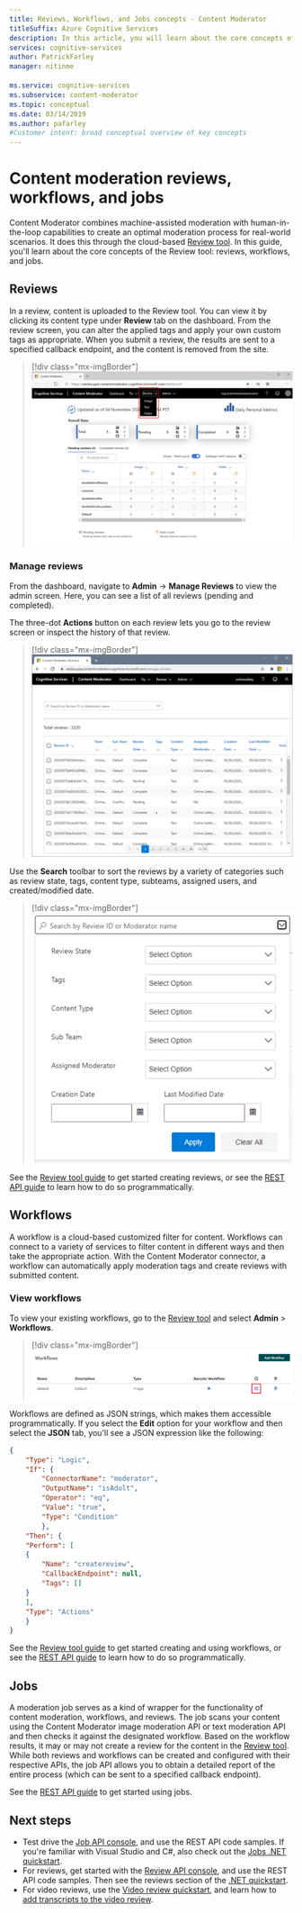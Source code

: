 ```yaml
---
title: Reviews, Workflows, and Jobs concepts - Content Moderator
titleSuffix: Azure Cognitive Services
description: In this article, you will learn about the core concepts of the Review tool; reviews, workflows, and jobs.
services: cognitive-services
author: PatrickFarley
manager: nitinme

ms.service: cognitive-services
ms.subservice: content-moderator
ms.topic: conceptual
ms.date: 03/14/2019
ms.author: pafarley
#Customer intent: broad conceptual overview of key concepts
---
```


# Content moderation reviews, workflows, and jobs

Content Moderator combines machine-assisted moderation with human-in-the-loop capabilities to create an optimal moderation process for real-world scenarios. It does this through the cloud-based [Review tool](https://contentmoderator.cognitive.microsoft.com). In this guide, you'll learn about the core concepts of the Review tool: reviews, workflows, and jobs.

## Reviews

In a review, content is uploaded to the Review tool. You can view it by clicking its content type under **Review** tab on the dashboard. From the review screen, you can alter the applied tags and apply your own custom tags as appropriate. When you submit a review, the results are sent to a specified callback endpoint, and the content is removed from the site.

> [!div class="mx-imgBorder"]
> ![The Review drop-down menu is highlighted. It shows these content types: Image, Text, and Video.](./Review-Tool-user-Guide/images/review-tab.png)

### Manage reviews

From the dashboard, navigate to **Admin** -> **Manage Reviews** to view the admin screen. Here, you can see a list of all reviews (pending and completed).

The three-dot **Actions** button on each review lets you go to the review screen or inspect the history of that review.

> [!div class="mx-imgBorder"]
> ![Review tool website, on the Review screen](./Review-Tool-user-Guide/images/manage-reviews.png)

Use the **Search** toolbar to sort the reviews by a variety of categories such as review state, tags, content type, subteams, assigned users, and created/modified date.

> [!div class="mx-imgBorder"]
> ![The Search toolbar is shown. It has various combo boxes for entering search criteria, such as Review State and Tags.](./Review-Tool-user-Guide/images/review-search.png)

See the [Review tool guide](./review-tool-user-guide/review-moderated-images.md) to get started creating reviews, or see the [REST API guide](./try-review-api-review.md) to learn how to do so programmatically.

## Workflows

A workflow is a cloud-based customized filter for content. Workflows can connect to a variety of services to filter content in different ways and then take the appropriate action. With the Content Moderator connector, a workflow can automatically apply moderation tags and create reviews with submitted content.

### View workflows

To view your existing workflows, go to the [Review tool](https://contentmoderator.cognitive.microsoft.com/) and select **Admin** > **Workflows**.

> [!div class="mx-imgBorder"]
> ![Default workflow](images/default-workflow-list.png)

Workflows are defined as JSON strings, which makes them accessible programmatically. If you select the **Edit** option for your workflow and then select the **JSON** tab, you'll see a JSON expression like the following:

```json
{
    "Type": "Logic",
    "If": {
        "ConnectorName": "moderator",
        "OutputName": "isAdult",
        "Operator": "eq",
        "Value": "true",
        "Type": "Condition"
        },
    "Then": {
    "Perform": [
    {
        "Name": "createreview",
        "CallbackEndpoint": null,
        "Tags": []
    }
    ],
    "Type": "Actions"
    }
}
```

See the [Review tool guide](./review-tool-user-guide/workflows.md) to get started creating and using workflows, or see the [REST API guide](./try-review-api-workflow.md) to learn how to do so programmatically.

## Jobs

A moderation job serves as a kind of wrapper for the functionality of content moderation, workflows, and reviews. The job scans your content using the Content Moderator image moderation API or text moderation API and then checks it against the designated workflow. Based on the workflow results, it may or may not create a review for the content in the [Review tool](./review-tool-user-guide/human-in-the-loop.md). While both reviews and workflows can be created and configured with their respective APIs, the job API allows you to obtain a detailed report of the entire process (which can be sent to a specified callback endpoint).

See the [REST API guide](./try-review-api-job.md) to get started using jobs.

## Next steps

* Test drive the [Job API console](try-review-api-job.md), and use the REST API code samples. If you're familiar with Visual Studio and C#, also check out the [Jobs .NET quickstart](moderation-jobs-quickstart-dotnet.md). 
* For reviews, get started with the [Review API console](try-review-api-review.md), and use the REST API code samples. Then see the reviews section of the [.NET quickstart](./client-libraries.md?pivots=programming-language-csharp%253fpivots%253dprogramming-language-csharp).
* For video reviews, use the [Video review quickstart](video-reviews-quickstart-dotnet.md), and learn how to [add transcripts to the video review](video-transcript-reviews-quickstart-dotnet.md).